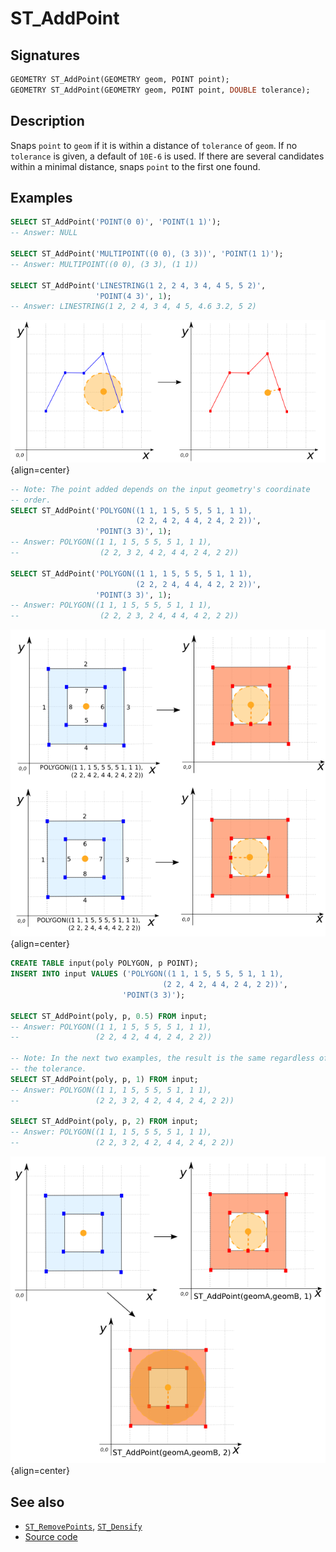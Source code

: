 # ST_AddPoint

## Signatures

```sql
GEOMETRY ST_AddPoint(GEOMETRY geom, POINT point);
GEOMETRY ST_AddPoint(GEOMETRY geom, POINT point, DOUBLE tolerance);
```

## Description

Snaps `point` to `geom` if it is within a distance of `tolerance` of
`geom`.  If no `tolerance` is given, a default of `10E-6` is used.
If there are several candidates within a minimal distance, snaps `point`
to the first one found.

## Examples

```sql
SELECT ST_AddPoint('POINT(0 0)', 'POINT(1 1)');
-- Answer: NULL

SELECT ST_AddPoint('MULTIPOINT((0 0), (3 3))', 'POINT(1 1)');
-- Answer: MULTIPOINT((0 0), (3 3), (1 1))

SELECT ST_AddPoint('LINESTRING(1 2, 2 4, 3 4, 4 5, 5 2)',
                   'POINT(4 3)', 1);
-- Answer: LINESTRING(1 2, 2 4, 3 4, 4 5, 4.6 3.2, 5 2)
```

![](./ST_AddPoint_1.png){align=center}

```sql
-- Note: The point added depends on the input geometry's coordinate
-- order.
SELECT ST_AddPoint('POLYGON((1 1, 1 5, 5 5, 5 1, 1 1),
                            (2 2, 4 2, 4 4, 2 4, 2 2))',
                   'POINT(3 3)', 1);
-- Answer: POLYGON((1 1, 1 5, 5 5, 5 1, 1 1),
--                  (2 2, 3 2, 4 2, 4 4, 2 4, 2 2))

SELECT ST_AddPoint('POLYGON((1 1, 1 5, 5 5, 5 1, 1 1),
                            (2 2, 2 4, 4 4, 4 2, 2 2))',
                   'POINT(3 3)', 1);
-- Answer: POLYGON((1 1, 1 5, 5 5, 5 1, 1 1),
--                  (2 2, 2 3, 2 4, 4 4, 4 2, 2 2))
```

![](./ST_AddPoint_3.png){align=center}

```sql
CREATE TABLE input(poly POLYGON, p POINT);
INSERT INTO input VALUES ('POLYGON((1 1, 1 5, 5 5, 5 1, 1 1),
                                  (2 2, 4 2, 4 4, 2 4, 2 2))',
                         'POINT(3 3)');

SELECT ST_AddPoint(poly, p, 0.5) FROM input;
-- Answer: POLYGON((1 1, 1 5, 5 5, 5 1, 1 1),
--                 (2 2, 4 2, 4 4, 2 4, 2 2))

-- Note: In the next two examples, the result is the same regardless of
-- the tolerance.
SELECT ST_AddPoint(poly, p, 1) FROM input;
-- Answer: POLYGON((1 1, 1 5, 5 5, 5 1, 1 1),
--                 (2 2, 3 2, 4 2, 4 4, 2 4, 2 2))

SELECT ST_AddPoint(poly, p, 2) FROM input;
-- Answer: POLYGON((1 1, 1 5, 5 5, 5 1, 1 1),
--                 (2 2, 3 2, 4 2, 4 4, 2 4, 2 2))
```

![](./ST_AddPoint_2.png){align=center}

## See also

* [`ST_RemovePoints`](../ST_RemovePoints), [`ST_Densify`](../ST_Densify)
* <a href="https://github.com/orbisgis/h2gis/blob/master/h2gis-functions/src/main/java/org/h2gis/functions/spatial/edit/ST_AddPoint.java" target="_blank">Source code</a>
